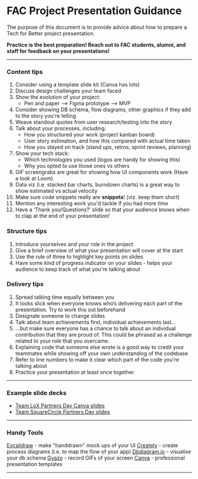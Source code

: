 # FAC Project Presentation Guidance

The purpose of this document is to provide advice about how to prepare a Tech for Better project presentation.

**Practice is the best preparation! Reach out to FAC students, alumni, and staff for feedback on your presentations!**

---

### Content tips

1. Consider using a template slide kit (Canva has lots)
2. Discuss design challenges your team faced
3. Show the evolution of your project:
   - Pen and paper --> Figma prototype --> MVP
4. Consider showing DB schema, flow diagrams, other graphics if they add to the story you're telling
5. Weave standout quotes from user research/testing into the story
6. Talk about your processes, including:
   - How you structured your work (project kanban board)
   - User story estimation, and how this compared with actual time taken
   - How you stayed on track (stand ups, retros, sprint reviews, planning)
7. Show your tech stack:
   - Which technologies you used (logos are handy for showing this)
   - Why you opted to use those ones vs others
8. GIF screengrabs are great for showing how UI components work (Have a look at Loom)
9. Data viz (i.e. stacked bar charts, burndown charts) is a great way to show estimated vs actual velocity
10. Make sure code snippets really are **snippets**! (viz. keep them short)
11. Mention any interesting work you'd tackle if you had more time
12. Have a ‘Thank you/Questions?’ slide so that your audience knows when to clap at the end of your presentation!

### Structure tips

1. Introduce yourselves and your role in the project
2. Give a brief overview of what your presentation will cover at the start
3. Use the rule of three to highlight key points on slides
4. Have some kind of progress indicator on your slides - helps your audience to keep track of what you're talking about

### Delivery tips

1. Spread talking time equally between you
2. It looks slick when everyone knows who’s delivering each part of the presentation. Try to work this out beforehand
3. Designate someone to change slides
4. Talk about team achievements first, individual achievements last...
5. ...but make sure everyone has a chance to talk about an individual contribution that they are proud of. This could be phrased as a challenge related to your role that you overcame.
6. Explaining code that someone else wrote is a good way to credit your teammates while showing off your own understanding of the codebase
7. Refer to line numbers to make it clear which part of the code you're talking about
8. Practice your presentation at least once together

---

### Example slide decks

- [Team LsX Partners Day Canva slides](https://www.canva.com/design/DADdwXpAcTM/JYHCDzCNMjGMf84AQ9W2Kw/view?utm_content=DADdwXpAcTM&utm_campaign=designshare&utm_medium=link&utm_source=sharebutton)
- [Team SquareCircle Partners Day slides](https://www.canva.com/design/DADdxRwH7ZM/_wGKHjqdVWecQYmtlD9pig/view)

---

### Handy Tools

[Excalidraw](https://excalidraw.com/) - make "handdrawn" mock ups of your UI
[Creately](https://creately.com/) - create process diagrams (i.e. to map the flow of your app)
[Dbdiagram.io](https://dbdiagram.io/home) - visualise your db schema
[Gyazo](https://gyazo.com/captures) - record GIFs of your screen
[Canva](https://www.canva.com/) - professional presentation templates

---
